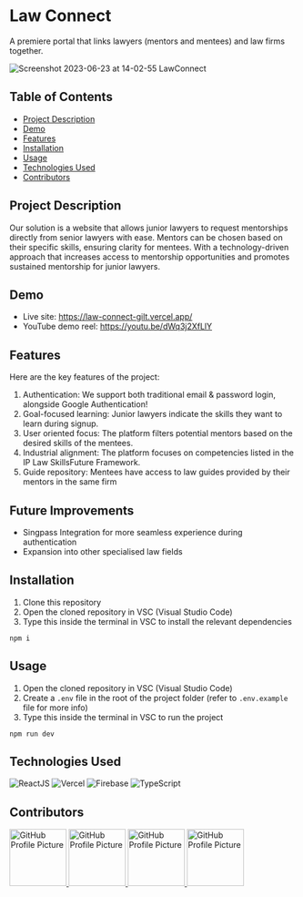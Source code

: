 # Law Connect
A premiere portal that links lawyers (mentors and mentees) and law firms together.

![Screenshot 2023-06-23 at 14-02-55 LawConnect](https://github.com/DemonDia/Law-Connect/assets/57494734/f3348ac2-a560-4733-aaec-29015e73cf6d)


## Table of Contents
- [Project Description](#project-description)
- [Demo](#demo)
- [Features](#features)
- [Installation](#installation)
- [Usage](#usage)
- [Technologies Used](#technologies-used)
- [Contributors](#contributors)


## Project Description
Our solution is a website that allows junior lawyers to request mentorships directly from senior lawyers with ease. Mentors can be chosen based on their specific skills, ensuring clarity for mentees. With a technology-driven approach that increases access to mentorship opportunities and promotes sustained mentorship for junior lawyers.

## Demo
 - Live site: https://law-connect-gilt.vercel.app/
 - YouTube demo reel: https://youtu.be/dWq3j2XfLlY

## Features
Here are the key features of the project:
1. Authentication: We support both traditional email & password login, alongside Google Authentication!
2. Goal-focused learning: Junior lawyers indicate the skills they want to learn during signup.
3. User oriented focus: The platform filters potential mentors based on the desired skills of the mentees.
4. Industrial alignment: The platform focuses on competencies listed in the IP Law SkillsFuture Framework.
5. Guide repository: Mentees have access to law guides provided by their mentors in the same firm

## Future Improvements
- Singpass Integration for more seamless experience during authentication
- Expansion into other specialised law fields

## Installation

1. Clone this repository
2. Open the cloned repository in VSC (Visual Studio Code)
3. Type this inside the terminal in VSC to install the relevant dependencies
```
npm i 
```

## Usage
1. Open the cloned repository in VSC (Visual Studio Code)
2. Create a `.env` file in the root of the project folder (refer to `.env.example` file for more info)
3. Type this inside the terminal in VSC to run the project
```
npm run dev
```

## Technologies Used
![ReactJS](https://img.shields.io/badge/-ReactJS-61DAFB?logo=react&logoColor=white&style=flat)
![Vercel](https://img.shields.io/badge/-Vercel-000000?logo=vercel&logoColor=white&style=flat)
![Firebase](https://img.shields.io/badge/-Firebase-FFCA28?logo=firebase&logoColor=white&style=flat)
![TypeScript](https://img.shields.io/badge/-TypeScript-3178C6?logo=typescript&logoColor=white&style=flat)

## Contributors
<a href="https://github.com/xKarinSan">
  <img src="https://avatars.githubusercontent.com/xKarinSan" alt="GitHub Profile Picture" width="100" height="100">
</a>

<a href="https://github.com/PuttTim">
  <img src="https://avatars.githubusercontent.com/PuttTim" alt="GitHub Profile Picture" width="100" height="100">
</a>

<a href="https://github.com/dczpat">
  <img src="https://avatars.githubusercontent.com/dczpat" alt="GitHub Profile Picture" width="100" height="100">
</a>

<a href="https://github.com/mister-Hanu">
  <img src="https://avatars.githubusercontent.com/mister-Hanu" alt="GitHub Profile Picture" width="100" height="100">
</a>

